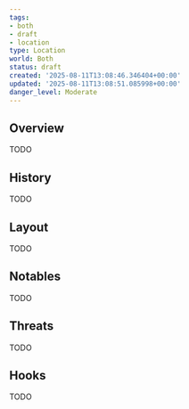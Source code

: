 ```yaml
---
tags:
- both
- draft
- location
type: Location
world: Both
status: draft
created: '2025-08-11T13:08:46.346404+00:00'
updated: '2025-08-11T13:08:51.085998+00:00'
danger_level: Moderate
---
```



## Overview

TODO
## History

TODO
## Layout

TODO
## Notables

TODO
## Threats

TODO
## Hooks

TODO
